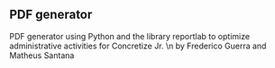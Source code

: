 ## PDF generator
PDF generator using Python and the library reportlab to optimize administrative activities for Concretize Jr. \n
by Frederico Guerra and Matheus Santana
